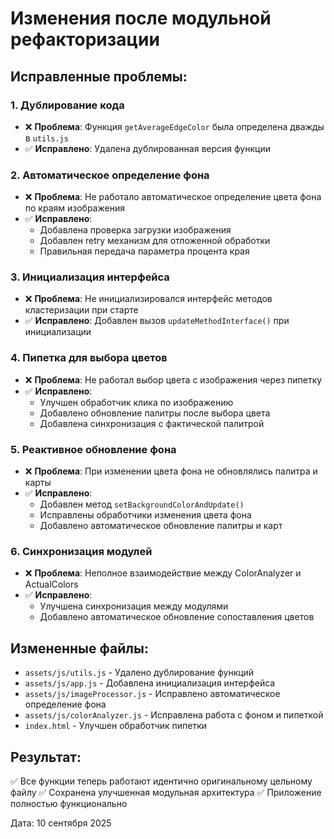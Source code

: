 # Изменения после модульной рефакторизации

## Исправленные проблемы:

### 1. Дублирование кода
- ❌ **Проблема**: Функция `getAverageEdgeColor` была определена дважды в `utils.js`
- ✅ **Исправлено**: Удалена дублированная версия функции

### 2. Автоматическое определение фона
- ❌ **Проблема**: Не работало автоматическое определение цвета фона по краям изображения
- ✅ **Исправлено**: 
  - Добавлена проверка загрузки изображения
  - Добавлен retry механизм для отложенной обработки
  - Правильная передача параметра процента края

### 3. Инициализация интерфейса
- ❌ **Проблема**: Не инициализировался интерфейс методов кластеризации при старте
- ✅ **Исправлено**: Добавлен вызов `updateMethodInterface()` при инициализации

### 4. Пипетка для выбора цветов
- ❌ **Проблема**: Не работал выбор цвета с изображения через пипетку
- ✅ **Исправлено**:
  - Улучшен обработчик клика по изображению
  - Добавлено обновление палитры после выбора цвета
  - Добавлена синхронизация с фактической палитрой

### 5. Реактивное обновление фона
- ❌ **Проблема**: При изменении цвета фона не обновлялись палитра и карты
- ✅ **Исправлено**:
  - Добавлен метод `setBackgroundColorAndUpdate()`
  - Исправлены обработчики изменения цвета фона
  - Добавлено автоматическое обновление палитры и карт

### 6. Синхронизация модулей
- ❌ **Проблема**: Неполное взаимодействие между ColorAnalyzer и ActualColors
- ✅ **Исправлено**:
  - Улучшена синхронизация между модулями
  - Добавлено автоматическое обновление сопоставления цветов

## Измененные файлы:

- `assets/js/utils.js` - Удалено дублирование функций
- `assets/js/app.js` - Добавлена инициализация интерфейса
- `assets/js/imageProcessor.js` - Исправлено автоматическое определение фона
- `assets/js/colorAnalyzer.js` - Исправлена работа с фоном и пипеткой
- `index.html` - Улучшен обработчик пипетки

## Результат:

✅ Все функции теперь работают идентично оригинальному цельному файлу
✅ Сохранена улучшенная модульная архитектура
✅ Приложение полностью функционально

Дата: 10 сентября 2025
